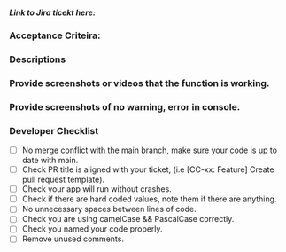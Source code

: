 ##### Link to Jira ticekt here:

### Acceptance Criteira:

### Descriptions

### Provide screenshots or videos that the function is working.

### Provide screenshots of no warning, error in console.

### Developer Checklist

- [ ] No merge conflict with the main branch, make sure your code is up to date with main.
- [ ] Check PR title is aligned with your ticket, (i.e [CC-xx: Feature] Create pull request template).
- [ ] Check your app will run without crashes.
- [ ] Check if there are hard coded values, note them if there are anything.
- [ ] No unnecessary spaces between lines of code.
- [ ] Check you are using camelCase && PascalCase correctly.
- [ ] Check you named your code properly.
- [ ] Remove unused comments.